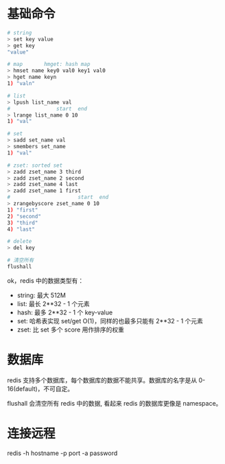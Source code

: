 # 基础命令

```sh
# string
> set key value
> get key
"value"

# map       hmget: hash map
> hmset name key0 val0 key1 val0
> hget name keyn
1) "valn"

# list
> lpush list_name val
#               start  end
> lrange list_name 0 10
1) "val"

# set
> sadd set_name val
> smembers set_name
1) "val"

# zset: sorted set
> zadd zset_name 3 third
> zadd zset_name 2 second
> zadd zset_name 4 last
> zadd zset_name 1 first
#                      start  end
> zrangebyscore zset_name 0 10
1) "first"
2) "second"
3) "third"
4) "last"

# delete
> del key

# 清空所有
flushall
```

ok，redis 中的数据类型有：

- string: 最大 512M
- list: 最长 2\*\*32 - 1 个元素
- hash: 最多 2\*\*32 - 1 个 key-value
- set: 哈希表实现 set/get O(1)，同样的也最多只能有 2\*\*32 - 1 个元素
- zset: 比 set 多个 score 用作排序的权重

# 数据库

redis 支持多个数据库，每个数据库的数据不能共享。数据库的名字是从 0-16(default)，不可自定。

flushall 会清空所有 redis 中的数据, 看起来 redis 的数据库更像是 namespace。

# 连接远程

redis -h hostname -p port -a password
